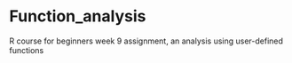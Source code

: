 # Function_analysis
R course for beginners week 9 assignment, an analysis using user-defined functions
